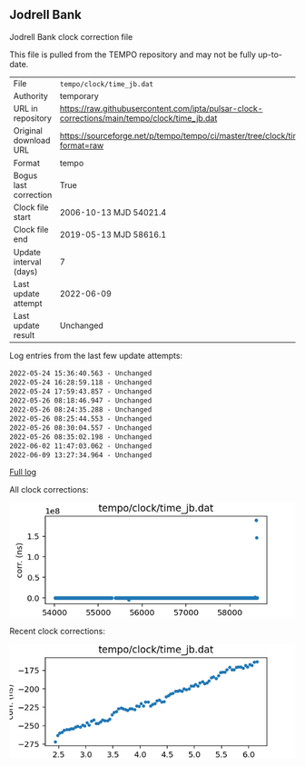 
## Jodrell Bank

Jodrell Bank clock correction file

This file is pulled from the TEMPO repository and may not be fully up-to-date.

|     |     |
|:--- |:--- |
| File | `tempo/clock/time_jb.dat` |
| Authority | temporary |
| URL in repository | <https://raw.githubusercontent.com/ipta/pulsar-clock-corrections/main/tempo/clock/time_jb.dat> |
| Original download URL | <https://sourceforge.net/p/tempo/tempo/ci/master/tree/clock/time_jb.dat?format=raw> |
| Format | tempo |
| Bogus last correction | True |
| Clock file start | 2006-10-13 MJD 54021.4 |
| Clock file end | 2019-05-13 MJD 58616.1 |
| Update interval (days) | 7 |
| Last update attempt | 2022-06-09 |
| Last update result | Unchanged |

Log entries from the last few update attempts:
```
2022-05-24 15:36:40.563 - Unchanged
2022-05-24 16:28:59.118 - Unchanged
2022-05-24 17:59:43.857 - Unchanged
2022-05-26 08:18:46.947 - Unchanged
2022-05-26 08:24:35.288 - Unchanged
2022-05-26 08:25:44.553 - Unchanged
2022-05-26 08:30:04.557 - Unchanged
2022-05-26 08:35:02.198 - Unchanged
2022-06-02 11:47:03.062 - Unchanged
2022-06-09 13:27:34.964 - Unchanged
```
[Full log](https://raw.githubusercontent.com/ipta/pulsar-clock-corrections/main/log/tempo/clock/time_jb.dat.log)


All clock corrections:

![plot of all clock corrections](time_jb.dat.png "All corrections")

Recent clock corrections:

![plot of recent clock corrections](time_jb.dat.short.png "Recent corrections")

